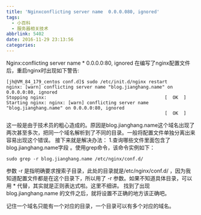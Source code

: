 ```yaml
---
title: 'Nginxconflicting server name  0.0.0.080, ignored'
tags:
  - 小百科
  - 服务器相关技术
abbrlink: 5402
date: 2016-11-29 23:13:56
categories:
---
```




Nginx:conflicting server name * 0.0.0.0:80, ignored
在编写了nginx配置文件后，重启nginx时出现如下警告:
```
[jh@VM_84_179_centos conf.d]$ sudo /etc/init.d/nginx restart
nginx: [warn] conflicting server name "blog.jianghang.name" on 0.0.0.0:80, ignored
Stopping nginx:                                            [  OK  ]
Starting nginx: nginx: [warn] conflicting server name "blog.jianghang.name" on 0.0.0.0:80, ignored
                                                           [  OK  ]
```
这一般是由于技术员的粗心造成的。原因是blog.jianghang.name这个域名出现了两次甚至多次，把同一个域名解析到了不同的目录。一般将配置文件单独分离出来容易出现这个错误。
接下来就是解决办法：
1.查询哪些文件里面包含了 blog.jianghang.name字段 。使用grep命令，该命令实例如下：
```
sudo grep -r blog.jianghang.name /etc/nginx/conf.d/
```
参数 -r 是指明确要求搜索子目录，此处的目录就是/etc/nginx/conf.d/ ，因为我知道配置文件都是在这个目录下，所以用了 -r 参数。如果不知道具体目录，可以用 * 代替，其实就是正则表达式啦。这里不细讲。
找到了出现 blog.jianghang.name 的文件之后，就将设置不正确的地方该正确吧。

记住一个域名只能有一个对应的目录，一个目录可以有多个对应的域名。
